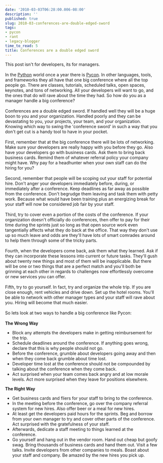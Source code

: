 ```yaml
---
date: '2010-03-03T06:28:00.006-08:00'
description: ''
published: true
slug: 2010-03-conferences-are-double-edged-sword
tags:
- pycon
- rant
- legacy-blogger
time_to_read: 5
title: Conferences are a double edged sword
---
```


<div>This post isn't for developers, its for managers.</div><div><br /></div><div>In the <a href="http://python.org/">Python</a> world once a year there is <a href="http://us.pycon.org/">Pycon</a>. In other languages, tools, and frameworks they all have that one big conference where all the top people go. There are classes, tutorials, scheduled talks, open spaces, keynotes, and tons of networking. All your developers will want to go, and the ones that do will rave about the time they had. So how do you as a manager handle a big conference?</div><div><br /></div><div>Conferences are a double edged sword. If handled well they will be a huge boon to you and your organization. Handled poorly and they can be devastating to you, your projects, your team, and your organization. Knowing which way to swing the 'conference sword' in such a way that you don't get cut is a handy tool to have in your pocket.</div><div><br /></div><div>First, remember that at the big conference there will be lots of networking. Make sure your developers are really happy with you before they go. Also have your developers go with business cards. Ask them to bring back business cards. Remind them of whatever referral policy your company might have. Why pay for a headhunter when your own staff can do the hiring for you?</div><div><br /></div><div>Second, remember that people will be scoping out your staff for potential hire.  Don't anger your developers immediately before, during, or immediately after a conference. Keep deadlines as far away as possible from the conference. Don't begrudge them leaving and task them with petty work. Because what would have been training plus an energizing break for your staff will now be considered job fair by your staff.</div><div><br /></div><div>Third, try to cover even a portion of the costs of the conference. If your organization doesn't officially do conferences, then offer to pay for their time during the sprints just so long as that open source work even tangentially affects what they do back at the office. That way they don't use up so much leave and odds are they'll have lots of smart comrades around to help them through some of the tricky parts.</div><div><br /></div><div>Fourth, when the developers come back, ask them what they learned. Ask if they can incorporate these lessons into current or future tasks. They'll gush about twenty new things and most of them will be inapplicable. But there will be one or two things that are a perfect match and you'll both be grinning at each other in regards to challenges now effortlessly overcome or new services you can offer.</div><div><br /></div><div>Fifth, try to go yourself. In fact, try and organize the whole trip. If you are close enough, rent vehicles and drive down. Set up the hotel rooms. You'll be able to network with other manager types and your staff will rave about you. Hiring will become that much easier.</div><div><br /></div><div>So lets look at two ways to handle a big conference like Pycon:</div><div><br /></div><div><b>The Wrong Way</b></div><div><ul><li>Block any attempts the developers make in getting reimbursement for the trip.</li><li>Schedule deadlines around the conference. If anything goes wrong, declare that this is why people should not go.</li><li>Before the conference, grumble about developers going away and then when they come back grumble about time lost.</li><li>Developer time lost at the conference should not be compounded by talking about the conference when they come back.</li><li>Act surprised when your team comes back angry and at low morale levels. Act more surprised when they leave for positions elsewhere.</li></ul></div><div><b>The Right Way</b></div><div><ul><li>Get business cards and fliers for your staff to bring to the conference.</li><li>In the meeting before the conference, go over the company referral system for new hires. Also offer beer or a meal for new hires.</li><li>At least get the developers paid hours for the sprints. Beg and borrow from your own manager to try and cover other parts of the conference. Act surprised with the gratefulness of your staff.</li><li>Afterwards, dedicate a staff meeting to things learned at the conference. </li><li>Go yourself and hang out in the vendor room. Hand out cheap but goofy swag. Bring thousands of business cards and hand them out. Visit a few talks. Invite developers from other companies to meals. Boast about your staff and company. Be amazed by the new hires you pick up.</li></ul></div>